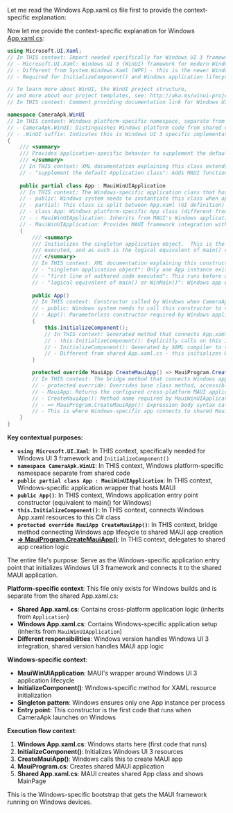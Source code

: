 Let me read the Windows App.xaml.cs file first to provide the context-specific explanation:

Now let me provide the context-specific explanation for Windows [App.xaml.cs](cci:7://file:///c:/Users/Parth/Desktop/2025/Personl/MAUIAPP/CameraApk/App.xaml.cs:0:0-0:0):

```csharp
using Microsoft.UI.Xaml;
// In THIS context: Import needed specifically for Windows UI 3 framework integration
// - Microsoft.UI.Xaml: Windows UI 3 (WinUI) framework for modern Windows applications
// - Different from System.Windows.Xaml (WPF) - this is the newer Windows UI framework
// - Required for InitializeComponent() and Windows application lifecycle

// To learn more about WinUI, the WinUI project structure,
// and more about our project templates, see: http://aka.ms/winui-project-info.
// In THIS context: Comment providing documentation link for Windows UI development

namespace CameraApk.WinUI
// In THIS context: Windows platform-specific namespace, separate from shared CameraApk namespace
// - CameraApk.WinUI: Distinguishes Windows platform code from shared cross-platform code
// - .WinUI suffix: Indicates this is Windows UI 3 specific implementation
{
    /// <summary>
    /// Provides application-specific behavior to supplement the default Application class.
    /// </summary>
    // In THIS context: XML documentation explaining this class extends Windows application behavior
    // - "supplement the default Application class": Adds MAUI functionality to Windows app
    
    public partial class App : MauiWinUIApplication
    // In THIS context: The Windows-specific application class that hosts MAUI framework
    // - public: Windows system needs to instantiate this class when app launches
    // - partial: This class is split between App.xaml (UI definition) and App.xaml.cs (behavior)
    // - class App: Windows platform-specific App class (different from shared CameraApk.App)
    // - : MauiWinUIApplication: Inherits from MAUI's Windows application base class
    // - MauiWinUIApplication: Provides MAUI framework integration with Windows UI 3 lifecycle
    {
        /// <summary>
        /// Initializes the singleton application object.  This is the first line of authored code
        /// executed, and as such is the logical equivalent of main() or WinMain().
        /// </summary>
        // In THIS context: XML documentation explaining this constructor is the Windows entry point
        // - "singleton application object": Only one App instance exists per Windows process
        // - "first line of authored code executed": This runs before any other CameraApk code
        // - "logical equivalent of main() or WinMain()": Windows app entry point like console apps
        
        public App()
        // In THIS context: Constructor called by Windows when CameraApk process starts
        // - public: Windows system needs to call this constructor to create the app
        // - App(): Parameterless constructor required by Windows application model
        {
            this.InitializeComponent();
            // In THIS context: Generated method that connects App.xaml to this C# class
            // - this.InitializeComponent(): Explicitly calls on this instance
            // - InitializeComponent(): Generated by XAML compiler to set up Windows UI resources
            // - Different from shared App.xaml.cs - this initializes Windows-specific resources
        }

        protected override MauiApp CreateMauiApp() => MauiProgram.CreateMauiApp();
        // In THIS context: The bridge method that connects Windows application to MAUI app creation
        // - protected override: Overrides base class method, accessible to derived classes
        // - MauiApp: Returns the configured cross-platform MAUI application
        // - CreateMauiApp(): Method name required by MauiWinUIApplication base class
        // - => MauiProgram.CreateMauiApp(): Expression body syntax calling shared app creation logic
        // - This is where Windows-specific app connects to shared MauiProgram.cs
    }
}
```

**Key contextual purposes:**

- **`using Microsoft.UI.Xaml`**: In THIS context, specifically needed for Windows UI 3 framework and `InitializeComponent()`
- **`namespace CameraApk.WinUI`**: In THIS context, Windows platform-specific namespace separate from shared code
- **`public partial class App : MauiWinUIApplication`**: In THIS context, Windows-specific application wrapper that hosts MAUI
- **`public App()`**: In THIS context, Windows application entry point constructor (equivalent to main() for Windows)
- **`this.InitializeComponent()`**: In THIS context, connects Windows App.xaml resources to this C# class
- **`protected override MauiApp CreateMauiApp()`**: In THIS context, bridge method connecting Windows app lifecycle to shared MAUI app creation
- **[=> MauiProgram.CreateMauiApp()](cci:1://file:///c:/Users/Parth/Desktop/2025/Personl/MAUIAPP/CameraApk/Platforms/Windows/App.xaml.cs:21:8-21:82)**: In THIS context, delegates to shared app creation logic

The entire file's purpose: Serve as the Windows-specific application entry point that initializes Windows UI 3 framework and connects it to the shared MAUI application.

**Platform-specific context**: This file only exists for Windows builds and is separate from the shared App.xaml.cs:
- **Shared App.xaml.cs**: Contains cross-platform application logic (inherits from `Application`)
- **Windows App.xaml.cs**: Contains Windows-specific application setup (inherits from `MauiWinUIApplication`)
- **Different responsibilities**: Windows version handles Windows UI 3 integration, shared version handles MAUI app logic

**Windows-specific context**:
- **MauiWinUIApplication**: MAUI's wrapper around Windows UI 3 application lifecycle
- **InitializeComponent()**: Windows-specific method for XAML resource initialization
- **Singleton pattern**: Windows ensures only one App instance per process
- **Entry point**: This constructor is the first code that runs when CameraApk launches on Windows

**Execution flow context**:
1. **Windows App.xaml.cs**: Windows starts here (first code that runs)
2. **InitializeComponent()**: Initializes Windows UI 3 resources
3. **CreateMauiApp()**: Windows calls this to create MAUI app
4. **MauiProgram.cs**: Creates shared MAUI application
5. **Shared App.xaml.cs**: MAUI creates shared App class and shows MainPage

This is the Windows-specific bootstrap that gets the MAUI framework running on Windows devices.